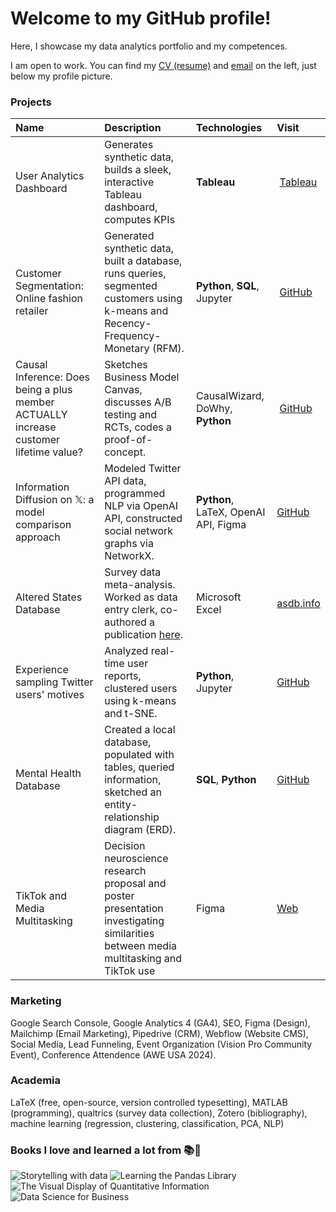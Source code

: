 # Welcome to my GitHub profile!
Here, I showcase my data analytics portfolio and my competences.

I am open to work. You can find my <a href="https://ekinderdiyok.github.io/cv" target="_blank">CV (resume)</a> and [email](mailto:ekin.derdiyok@icloud.com) on the left, just below my profile picture.

### Projects
| Name | Description | Technologies | Visit |
| :--- | :---------- | :----------- | :---- |
| User Analytics Dashboard | Generates synthetic data, builds a sleek, interactive Tableau dashboard, computes KPIs | **Tableau** | [Tableau](https://public.tableau.com/app/profile/ekinderdiyok/viz/UserAnalyticsDashboard_17258945368250/UserAnalyticsDashboard)
| Customer Segmentation: Online fashion retailer | Generated synthetic data, built a database, runs queries, segmented customers using k-means and Recency-Frequency-Monetary (RFM). | **Python**, **SQL**, Jupyter | [GitHub](https://github.com/ekinderdiyok/customer-segmentation)
| Causal Inference: Does being a plus member ACTUALLY increase customer lifetime value? | Sketches Business Model Canvas, discusses A/B testing and RCTs, codes a proof-of-concept.   | CausalWizard, DoWhy, **Python** | [GitHub](https://github.com/ekinderdiyok/causal-inference)
| Information Diffusion on 𝕏: a model comparison approach | Modeled Twitter API data, programmed NLP via OpenAI API, constructed social network graphs via NetworkX. | **Python**, LaTeX, OpenAI API, Figma | [GitHub](https://github.com/ekinderdiyok/information-diffusion-on-twitter) |
| Altered States Database | Survey data meta-analysis. Worked as data entry clerk, co-authored a publication [here](https://www.nature.com/articles/s41597-022-01822-4). | Microsoft Excel | [asdb.info](https://asdb.info) |
| Experience sampling Twitter users' motives | Analyzed real-time user reports, clustered users using k-means and t-SNE. | **Python**, Jupyter  | [GitHub](https://github.com/ekinderdiyok/experience-sampling-on-twitter) |
| Mental Health Database | Created a local database, populated with tables, queried information, sketched an entity-relationship diagram (ERD). | **SQL**, **Python** | [GitHub](https://github.com/ekinderdiyok/mental-health-database) |
| TikTok and Media Multitasking | Decision neuroscience research proposal and poster presentation investigating similarities between media multitasking and TikTok use | Figma | [Web](https://ekinderdiyok.github.io/tiktok-and-media-multitasking/) |

### Marketing
Google Search Console, Google Analytics 4 (GA4), SEO, Figma (Design), Mailchimp (Email Marketing), Pipedrive (CRM), Webflow (Website CMS), Social Media, Lead Funneling, Event Organization (Vision Pro Community Event), Conference Attendence (AWE USA 2024).

### Academia
LaTeX (free, open-source, version controlled typesetting), MATLAB (programming), qualtrics (survey data collection), Zotero (bibliography), machine learning (regression, clustering, classification, PCA, NLP)

### Books I love and learned a lot from 📚🐛
![Storytelling with data](https://drive.google.com/thumbnail?id=12Awyy36mNOVRb3FgWeBJSwm4HRPemh37) 
![Learning the Pandas Library](https://drive.google.com/thumbnail?id=12npdlqdtQzBsq6JkuMEzAx_AyVtAfSls) 
![The Visual Display of Quantitative Information](https://drive.google.com/thumbnail?id=1LfDjmb6BPx_9_0obdAk-WDbvKyLCIp-Q) 
![Data Science for Business](https://drive.google.com/thumbnail?id=1mEHbUa0YJf6HMzr5V_cUnXj85LkdI1wk)
